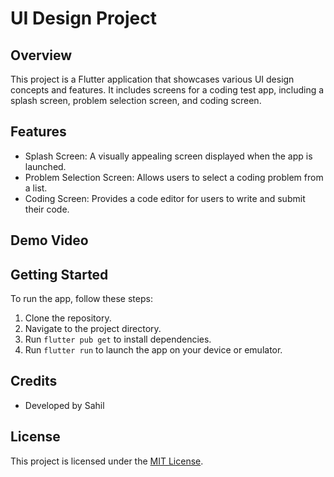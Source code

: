 # UI Design Project

## Overview

This project is a Flutter application that showcases various UI design concepts and features. It includes screens for a coding test app, including a splash screen, problem selection screen, and coding screen.

## Features

- Splash Screen: A visually appealing screen displayed when the app is launched.
- Problem Selection Screen: Allows users to select a coding problem from a list.
- Coding Screen: Provides a code editor for users to write and submit their code.

## Demo Video


## Getting Started

To run the app, follow these steps:

1. Clone the repository.
2. Navigate to the project directory.
3. Run `flutter pub get` to install dependencies.
4. Run `flutter run` to launch the app on your device or emulator.

## Credits

- Developed by Sahil

## License

This project is licensed under the [MIT License](LICENSE).
